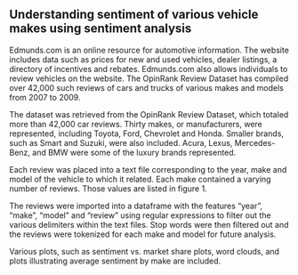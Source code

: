 ## Understanding sentiment of various vehicle makes using sentiment analysis

Edmunds.com is an online resource for automotive information. The website includes data such as prices for new and used vehicles, dealer listings, a directory of incentives and rebates. Edmunds.com also allows individuals to review vehicles on the website. The OpinRank Review Dataset has compiled over 42,000 such reviews of cars and trucks of various makes and models from 2007 to 2009. 

The dataset was retrieved from the OpinRank Review Dataset, which totaled more than 42,000 car reviews. Thirty makes, or manufacturers, were represented, including Toyota, Ford, Chevrolet and Honda. Smaller brands, such as Smart and Suzuki, were also included. Acura, Lexus, Mercedes-Benz, and BMW were some of the luxury brands represented. 

Each review was placed into a text file corresponding to the year, make and model of the vehicle to which it related. Each make contained a varying number of reviews. Those values are listed in figure 1.

The reviews were imported into a dataframe with the features “year”, “make”, “model” and “review” using regular expressions to filter out the various delimiters within the text files. Stop words were then filtered out and the reviews were tokenized for each make and model for future analysis.

Various plots, such as sentiment vs. market share plots, word clouds, and plots illustrating average sentiment by make are included.
